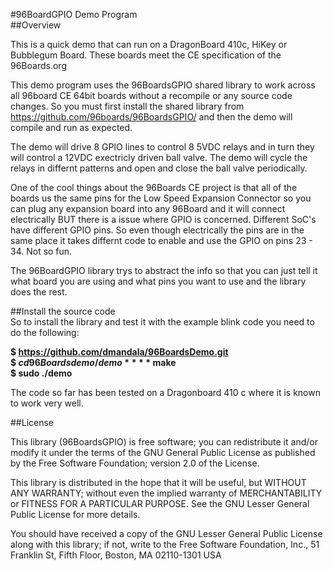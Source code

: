 #96BoardGPIO Demo Program  
##Overview  

This is a quick demo that can run on a DragonBoard 410c, HiKey or Bubblegum Board.
These boards meet the CE specification of the 96Boards.org 

This demo program uses the 96BoardsGPIO shared library to work across all
96board CE 64bit boards without a recompile or any source code changes.  So
you must first install the shared library from
https://github.com/96boards/96BoardsGPIO/ and then the demo will compile and
run as expected.

The demo will drive 8 GPIO lines to control 8 5VDC relays and in turn they
will control a 12VDC exectricly driven ball valve.  The demo will cycle the
relays in differnt patterns and open and close the ball valve periodically.

One of the cool things about the 96Boards CE project is that all of the
boards us the same pins for the Low Speed Expansion Connector so you can
plug any expansion board into any 96Board and it will connect electrically
BUT there is a issue where GPIO is concerned.  Different SoC's have
different GPIO pins.  So even though electrically the pins are in the same
place it takes differnt code to enable and use the GPIO on pins 23 - 34. 
Not so fun.

The 96BoardGPIO library trys to abstract the info so that you can just
tell it what board you are using and what pins you want to use and the
library does the rest.  

##Install the source code  
So to install the library and test it with the example blink code you need
to do the following:

**$ https://github.com/dmandala/96BoardsDemo.git**  
**$ $cd 96Boardsdemo/demo**  
**$ make**  
**$ sudo ./demo**  

The code so far has been tested on a Dragonboard 410 c where it is known to
work very well.

##License

This library (96BoardsGPIO) is free software; you can redistribute it
and/or modify it under the terms of the GNU General Public License
as published by the Free Software Foundation; version 2.0 of the
License.

This library is distributed in the hope that it will be useful, 
but WITHOUT ANY WARRANTY; without even the implied warranty of
MERCHANTABILITY or FITNESS FOR A PARTICULAR PURPOSE.  See the GNU 
Lesser General Public License for more details.

You should have received a copy of the GNU Lesser General Public 
License along with this library; if not, write to the Free Software 
Foundation, Inc., 51 Franklin St, Fifth Floor, Boston, MA 02110-1301 USA

